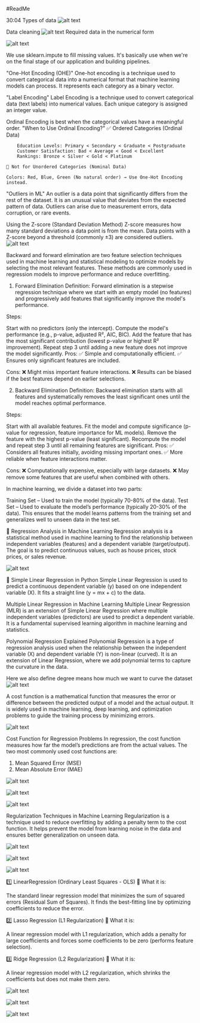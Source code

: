 #ReadMe

30:04 
Types of data 
![alt text](image-1.png)

Data cleaning
 ![alt text](image-2.png)
 Required data in the numerical form

 ![alt text](image-3.png)


We use sklearn.impute to fill missing values.
It's basically use when we're on the final stage of our application and building pipelines.


"One-Hot Encoding (OHE)"
        One-hot encoding is a technique used to convert categorical data into a numerical format that machine learning models can process. It represents each category as a binary vector.


"Label Encoding"
        Label Encoding is a technique used to convert categorical data (text labels) into numerical values. Each unique category is assigned an integer value.


Ordinal Encoding is best when the categorical values have a meaningful order.
"When to Use Ordinal Encoding?"
    ✅ Ordered Categories (Ordinal Data)

        Education Levels: Primary < Secondary < Graduate < Postgraduate
        Customer Satisfaction: Bad < Average < Good < Excellent
        Rankings: Bronze < Silver < Gold < Platinum

    🚫 Not for Unordered Categories (Nominal Data)

    Colors: Red, Blue, Green (No natural order) → Use One-Hot Encoding instead.


"Outliers in ML"
        An outlier is a data point that significantly differs from the rest of the dataset. It is an unusual value that deviates from the expected pattern of data. Outliers can arise due to measurement errors, data corruption, or rare events.



Using the Z-score (Standard Deviation Method)
    Z-score measures how many standard deviations a data point is from the mean. Data points with a Z-score beyond a threshold (commonly ±3) are considered outliers.
![alt text](image-4.png)





Backward and forward elimination are two feature selection techniques used in machine learning and statistical modeling to optimize models by selecting the most relevant features. These methods are commonly used in regression models to improve performance and reduce overfitting.

1. Forward Elimination
Definition:
Forward elimination is a stepwise regression technique where we start with an empty model (no features) and progressively add features that significantly improve the model's performance.

Steps:

Start with no predictors (only the intercept).
Compute the model's performance (e.g., p-value, adjusted R², AIC, BIC).
Add the feature that has the most significant contribution (lowest p-value or highest R² improvement).
Repeat step 3 until adding a new feature does not improve the model significantly.
Pros:
✅ Simple and computationally efficient.
✅ Ensures only significant features are included.

Cons:
❌ Might miss important feature interactions.
❌ Results can be biased if the best features depend on earlier selections.

2. Backward Elimination
Definition:
Backward elimination starts with all features and systematically removes the least significant ones until the model reaches optimal performance.

Steps:

Start with all available features.
Fit the model and compute significance (p-value for regression, feature importance for ML models).
Remove the feature with the highest p-value (least significant).
Recompute the model and repeat step 3 until all remaining features are significant.
Pros:
✅ Considers all features initially, avoiding missing important ones.
✅ More reliable when feature interactions matter.

Cons:
❌ Computationally expensive, especially with large datasets.
❌ May remove some features that are useful when combined with others.



In machine learning, we divide a dataset into two parts:

Training Set – Used to train the model (typically 70-80% of the data).
Test Set – Used to evaluate the model’s performance (typically 20-30% of the data).
This ensures that the model learns patterns from the training set and generalizes well to unseen data in the test set.



📌 Regression Analysis in Machine Learning
Regression analysis is a statistical method used in machine learning to find the relationship between independent variables (features) and a dependent variable (target/output). The goal is to predict continuous values, such as house prices, stock prices, or sales revenue.

![alt text](image-5.png)




📌 Simple Linear Regression in Python
Simple Linear Regression is used to predict a continuous dependent variable (y) based on one independent variable (X). It fits a straight line (y = mx + c) to the data.



Multiple Linear Regression in Machine Learning
Multiple Linear Regression (MLR) is an extension of Simple Linear Regression where multiple independent variables (predictors) are used to predict a dependent variable. It is a fundamental supervised learning algorithm in machine learning and statistics.




Polynomial Regression Explained
Polynomial Regression is a type of regression analysis used when the relationship between the independent variable (X) and dependent variable (Y) is non-linear (curved). It is an extension of Linear Regression, where we add polynomial terms to capture the curvature in the data.

Here we also define degree means how much we want to curve the dataset
![alt text](image-6.png)




A cost function is a mathematical function that measures the error or difference between the predicted output of a model and the actual output. It is widely used in machine learning, deep learning, and optimization problems to guide the training process by minimizing errors.

![alt text](image-7.png)


Cost Function for Regression Problems
In regression, the cost function measures how far the model’s predictions are from the actual values. The two most commonly used cost functions are:

1. Mean Squared Error (MSE)
2. Mean Absolute Error (MAE)


![alt text](image-8.png)


![alt text](image-9.png)


![alt text](image-10.png)



Regularization Techniques in Machine Learning
Regularization is a technique used to reduce overfitting by adding a penalty term to the cost function. It helps prevent the model from learning noise in the data and ensures better generalization on unseen data.

![alt text](image-11.png)


![alt text](image-12.png)


![alt text](image-13.png)



1️⃣ LinearRegression (Ordinary Least Squares - OLS)
📌 What it is:

The standard linear regression model that minimizes the sum of squared errors (Residual Sum of Squares).
It finds the best-fitting line by optimizing coefficients to reduce the error.



2️⃣ Lasso Regression (L1 Regularization)
📌 What it is:

A linear regression model with L1 regularization, which adds a penalty for large coefficients and forces some coefficients to be zero (performs feature selection).



3️⃣ Ridge Regression (L2 Regularization)
📌 What it is:

A linear regression model with L2 regularization, which shrinks the coefficients but does not make them zero.



![alt text](image-14.png)


![alt text](image-15.png)


![alt text](image-16.png)